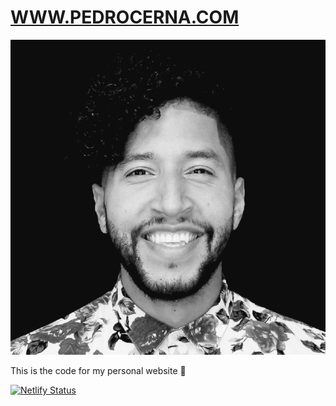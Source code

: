 # [WWW.PEDROCERNA.COM](https://pedrocerna.com/)

![My Giant Face](src/images/showcase.jpg)

This is the code for my personal website 🙂

[![Netlify Status](https://api.netlify.com/api/v1/badges/fdcb6929-5f70-43a2-9379-1c43a788b8f4/deploy-status)](https://app.netlify.com/sites/pedro-cerna-dot-com/deploys)
